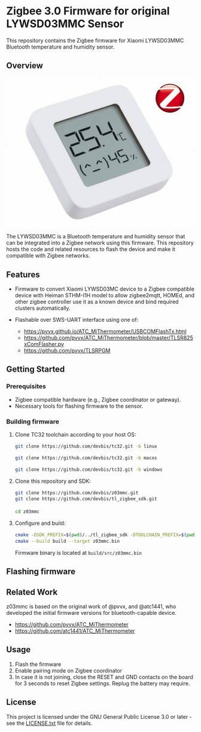# Zigbee 3.0 Firmware for original LYWSD03MMC Sensor

This repository contains the Zigbee firmware for Xiaomi LYWSD03MMC Bluetooth temperature and humidity sensor.

## Overview

![](./assets/device.jpg)

The LYWSD03MMC is a Bluetooth temperature and humidity sensor that can be integrated into a Zigbee network using
this firmware. This repository hosts the code and related resources to flash the device and make 
it compatible with Zigbee networks.

## Features

- Firmware to convert Xiaomi LYWSD03MC device to a Zigbee compatible device with Heiman STHM-I1H model to allow zigbee2mqtt, HOMEd, and other zigbee controller use it as a known device and bind required clusters automatically.
- Flashable over SWS-UART interface using one of:

  - https://pvvx.github.io/ATC_MiThermometer/USBCOMFlashTx.html
  - https://github.com/pvvx/ATC_MiThermometer/blob/master/TLSR825xComFlasher.py 
  - https://github.com/pvvx/TLSRPGM 

## Getting Started

### Prerequisites

- Zigbee compatible hardware (e.g., Zigbee coordinator or gateway).
- Necessary tools for flashing firmware to the sensor.

### Building firmware

1. Clone TC32 toolchain according to your host OS:
    ```sh
    git clone https://github.com/devbis/tc32.git -b linux
    ```
    ```sh
    git clone https://github.com/devbis/tc32.git -b macos
    ```
    ```sh
    git clone https://github.com/devbis/tc32.git -b windows
    ```

2. Clone this repository and SDK:

    ```sh
    git clone https://github.com/devbis/z03mmc.git
    git clone https://github.com/devbis/tl_zigbee_sdk.git
   
    cd z03mmc
    ```
   
3. Configure and build:
    ```sh
    cmake -DSDK_PREFIX=$(pwd)/../tl_zigbee_sdk -DTOOLCHAIN_PREFIX=$(pwd)/../tc32 -B build .
    cmake --build build --target z03mmc.bin
    ```

    Firmware binary is located at `build/src/z03mmc.bin`

## Flashing firmware


## Related Work
z03mmc is based on the original work of @pvvx, and @atc1441, who developed the initial firmware versions for bluetooth-capable device.
- https://github.com/pvvx/ATC_MiThermometer
- https://github.com/atc1441/ATC_MiThermometer

## Usage

1. Flash the firmware
2. Enable pairing mode on Zigbee coordinator
3. In case it is not joining, close the RESET and GND contacts on the board for 3 seconds to reset Zigbee settings. Replug the battery may require.

## License

This project is licensed under the GNU General Public License 3.0 or later - see the [LICENSE.txt](LICENSE.txt) file for details.
